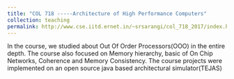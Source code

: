 ```yaml
---
title: "COL 718 -----Architecture of High Performance Computers"
collection: teaching
permalink: http://www.cse.iitd.ernet.in/~srsarangi/col_718_2017/index.html
---
```


In the course, we studied about Out Of Order Processors(OOO) in the entire depth. The course also focused on Memory hierarchy, basic of On Chip Networks, Coherence and Memory Consistency. The course projects were implemented on an open source java based architectural simulator(TEJAS)

